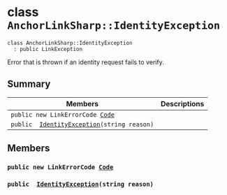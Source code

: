# class `AnchorLinkSharp::IdentityException` 

```
class AnchorLinkSharp::IdentityException
  : public LinkException
```

Error that is thrown if an identity request fails to verify.

## Summary

 Members                        | Descriptions                                
--------------------------------|---------------------------------------------
`public new LinkErrorCode `[`Code`](#class_anchor_link_sharp_1_1_identity_exception_1af59a16bcca69e33f114ed1195576418a) | 
`public  `[`IdentityException`](#class_anchor_link_sharp_1_1_identity_exception_1a57cd62fb12ec02cc7da4bd88697d0b78)`(string reason)` | 

## Members

### `public new LinkErrorCode `[`Code`](#class_anchor_link_sharp_1_1_identity_exception_1af59a16bcca69e33f114ed1195576418a) 

### `public  `[`IdentityException`](#class_anchor_link_sharp_1_1_identity_exception_1a57cd62fb12ec02cc7da4bd88697d0b78)`(string reason)` 

